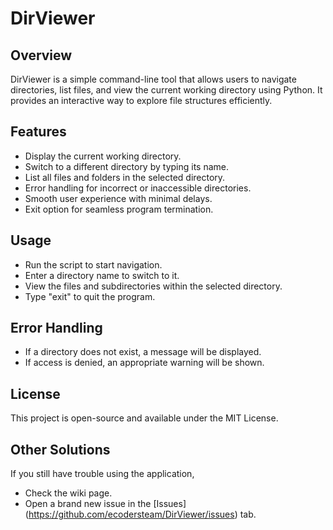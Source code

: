 # DirViewer

## Overview
DirViewer is a simple command-line tool that allows users to navigate directories, list files, and view the current working directory using Python. It provides an interactive way to explore file structures efficiently.

## Features
- Display the current working directory.
- Switch to a different directory by typing its name.
- List all files and folders in the selected directory.
- Error handling for incorrect or inaccessible directories.
- Smooth user experience with minimal delays.
- Exit option for seamless program termination.

## Usage
- Run the script to start navigation.
- Enter a directory name to switch to it.
- View the files and subdirectories within the selected directory.
- Type "exit" to quit the program.

## Error Handling
- If a directory does not exist, a message will be displayed.
- If access is denied, an appropriate warning will be shown.

## License
This project is open-source and available under the MIT License.

## Other Solutions
If you still have trouble using the application,
- Check the wiki page.
- Open a brand new issue in the [Issues] (https://github.com/ecodersteam/DirViewer/issues) tab.

